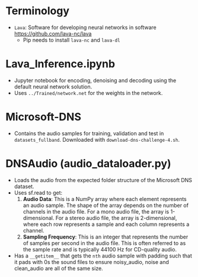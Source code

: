 # Terminology
* `Lava`: Software for developing neural networks in software https://github.com/lava-nc/lava
	* Pip needs to install `lava-nc` and `lava-dl`

# Lava_Inference.ipynb
* Jupyter notebook for encoding, denoising and decoding using the default neural network solution.
* Uses `../Trained/network.net` for the weights in the network.
# Microsoft-DNS
* Contains the audio samples for training, validation and test in `datasets_fullband`. Downloaded with `download-dns-challenge-4.sh`.

# DNSAudio (audio_dataloader.py)
* Loads the audio from the expected folder structure of the Microsoft DNS dataset.
* Uses sf.read to get:
	 1. **Audio Data**: This is a NumPy array where each element represents an audio sample. The shape of the array depends on the number of channels in the audio file. For a mono audio file, the array is 1-dimensional. For a stereo audio file, the array is 2-dimensional, where each row represents a sample and each column represents a channel.
	 2. **Sampling Frequency**: This is an integer that represents the number of samples per second in the audio file. This is often referred to as the sample rate and is typically 44100 Hz for CD-quality audio.
 * Has a `__getitem__` that gets the `nth` audio sample with padding such that it pads with 0s the sound files to ensure noisy_audio, noise and clean_audio are all of the same size.